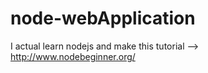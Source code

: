 node-webApplication
===================

I actual learn nodejs and make this tutorial --> http://www.nodebeginner.org/
